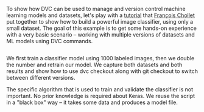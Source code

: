 To show how DVC can be used to manage and version control machine
learning models and datasets, let's play with a
[tutorial](https://blog.keras.io/building-powerful-image-classification-models-using-very-little-data.html)
that [François Chollet](https://twitter.com/fchollet) put together to
show how to build a powerful image classifier, using only a small
dataset. The goal of this example is to get some hands-on experience
with a very basic scenario – working with multiple versions of
datasets and ML models using DVC commands.

<img url="/dvc/courses/tutorials/versioning/assets/cats-and-dogs.jpg" />

We first train a classifier model using 1000 labeled images, then we
double the number and retrain our model. We capture both datasets and
both results and show how to use dvc checkout along with git checkout
to switch between different versions.

The specific algorithm that is used to train and validate the
classifier is not important. No prior knowledge is required about
Keras. We reuse the script in a "black box" way – it takes some data
and produces a model file.
